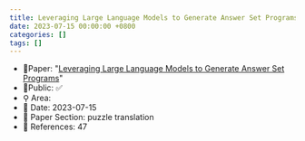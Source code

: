 ```yaml
---
title: Leveraging Large Language Models to Generate Answer Set Programs
date: 2023-07-15 00:00:00 +0800
categories: []
tags: []
---
```


- 📙Paper: "[Leveraging Large Language Models to Generate Answer Set Programs](https://arxiv.org/abs/2307.07699)"
- 🔑Public: ✅
- ⚲ Area: 
- 📅 Date: 2023-07-15
- 🔎 Paper Section: puzzle translation
- 📝 References: 47
